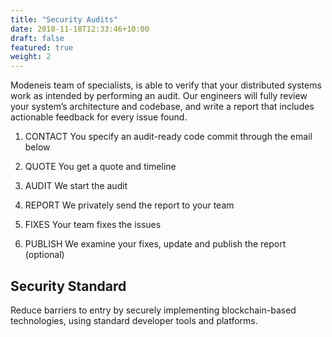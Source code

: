 ```yaml
---
title: "Security Audits"
date: 2018-11-18T12:33:46+10:00
draft: false
featured: true
weight: 2
---
```


Modeneis team of specialists, is able to verify that your distributed systems work as intended by performing an audit. 
Our engineers will fully review your system’s architecture and codebase, and write a report that includes actionable feedback for every issue found.


1. CONTACT
You specify an audit-ready code commit through the email below

2. QUOTE
You get a quote and timeline

3. AUDIT
We start the audit

4. REPORT
We privately send the report to your team

5. FIXES
Your team fixes the issues

6. PUBLISH
We examine your fixes, update and publish the report (optional)

## Security Standard

Reduce barriers to entry by securely implementing blockchain-based technologies, using standard developer tools and platforms.

